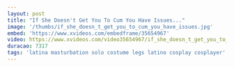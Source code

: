```yaml
---
layout: post
title: "If She Doesn't Get You To Cum You Have Issues..."
image: '/thumbs/if_she_doesn_t_get_you_to_cum_you_have_issues.jpg'
embed: 'https://www.xvideos.com/embedframe/35654967'
video: https://www.xvideos.com/video35654967/if_she_doesn_t_get_you_to_cum_you_have_issues...
duracao: 7317
tags: 'latina masturbation solo costume legs latino cosplay cosplayer'
---
```

